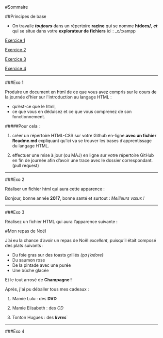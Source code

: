 #Sommaire

##Principes de base

- On travaile **_toujours_** dans un répertoire __raçine__ qui se nomme **htdocs/**, **_et_** qui se situe dans votre **explorateur de fichiers** ici : _c/:xampp

[Exercice 1](#exo01)

[Exercice 2](#exo02)

[Exercice 3](#exo03)

[Exercice 4](#exo04)

---

<a name="exo01">
###Exo 1

Produire un document en html de ce que vous avez compris sur le cours de la journée d'hier sur l'introduction au langage HTML :
- qu’est-ce que le html, 
- ce que vous en déduisez et ce que vous comprenez de son fonctionnement. 

#####Pour cela :
1. créer un répertoire HTML-CSS sur votre Github en-ligne  **avec un fichier Readme.md** expliquant qu’ici va se trouver les bases d’apprentissage du langage HTML.

2. effectuer une mise à jour (ou MAJ) en ligne sur votre répertoire GitHub en fin de journée afin d’avoir une trace avec le dossier correspondant. (pull request)

---

<a name="exo02">
###Exo 2

Réaliser un fichier html qui aura cette apparence :

Bonjour, bonne année **2017**, bonne santé et surtout : _Meilleurs vœux !_

---
<a name="exo03">
###Exo 3

Réalisez un fichier HTML qui aura l’apparence suivante :

#Mon repas de Noël

J’ai eu la chance d’avoir un repas de Noël _excellent_, puisqu’il était composé des plats
suivants :

- Du foie gras sur des toasts grillés _(ça j’adore)_
- Du saumon rose
- De la pintade avec une purée
- Une bûche glacée

Et le tout arrosé de **Champagne !**

Après, j'ai pu déballer tous mes cadeaux :

1. Mamie Lulu : des **DVD**

2. Mamie Elisabeth : des _CD_

3. Tonton Hugues : des **_livres_**`

---
<a name="exo04">

###Exo 4

